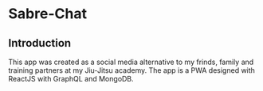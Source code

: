 # Sabre-Chat
## Introduction
This app was created as a social media alternative to my frinds, family and training partners at my Jiu-Jitsu academy. The app is a PWA designed with ReactJS with GraphQL and MongoDB. 